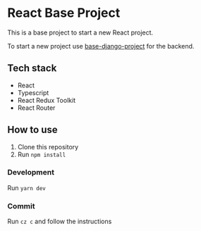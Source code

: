 # React Base Project

This is a base project to start a new React project.

To start a new project use [base-django-project](https://github.com/ClarenceLindh/base-django-project) for the backend.

## Tech stack
- React
- Typescript
- React Redux Toolkit
- React Router


## How to use
1. Clone this repository
2. Run `npm install`

### Development
Run `yarn dev`

### Commit
Run `cz c` and follow the instructions
